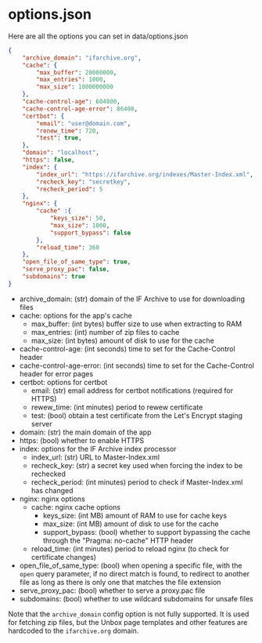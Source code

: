 options.json
============

Here are all the options you can set in data/options.json

```json
{
    "archive_domain": "ifarchive.org",
    "cache": {
        "max_buffer": 20000000,
        "max_entries": 1000,
        "max_size": 1000000000
    },
    "cache-control-age": 604800,
    "cache-control-age-error": 86400,
    "certbot": {
        "email": "user@domain.com",
        "renew_time": 720,
        "test": true,
    },
    "domain": "localhost",
    "https": false,
    "index": {
        "index_url": "https://ifarchive.org/indexes/Master-Index.xml",
        "recheck_key": "secretkey",
        "recheck_period": 5
    },
    "nginx": {
        "cache" :{
            "keys_size": 50,
            "max_size": 1000,
            "support_bypass": false
        },
        "reload_time": 360
    },
    "open_file_of_same_type": true,
    "serve_proxy_pac": false,
    "subdomains": true
}
```

- archive_domain: (str) domain of the IF Archive to use for downloading files
- cache: options for the app's cache
  - max_buffer: (int bytes) buffer size to use when extracting to RAM
  - max_entries: (int) number of zip files to cache
  - max_size: (int bytes) amount of disk to use for the cache
- cache-control-age: (int seconds) time to set for the Cache-Control header
- cache-control-age-error: (int seconds) time to set for the Cache-Control header for error pages
- certbot: options for certbot
  - email: (str) email address for certbot notifications (required for HTTPS)
  - rewew_time: (int minutes) period to rewew certificate
  - test: (bool) obtain a test certificate from the Let's Encrypt staging server
- domain: (str) the main domain of the app
- https: (bool) whether to enable HTTPS
- index: options for the IF Archive index processor
  - index_url: (str) URL to Master-Index.xml
  - recheck_key: (str) a secret key used when forcing the index to be rechecked
  - recheck_period: (int minutes) period to check if Master-Index.xml has changed
- nginx: nginx options
  - cache: nginx cache options
    - keys_size: (int MB) amount of RAM to use for cache keys
    - max_size: (int MB) amount of disk to use for the cache
    - support_bypass: (bool) whether to support bypassing the cache through the "Pragma: no-cache" HTTP header
  - reload_time: (int minutes) period to reload nginx (to check for certificate changes)
- open_file_of_same_type: (bool) when opening a specific file, with the `open` query parameter, if no direct match is found, to redirect to another file as long as there is only one that matches the file extension
- serve_proxy_pac: (bool) whether to serve a proxy.pac file
- subdomains: (bool) whether to use wildcard subdomains for unsafe files

Note that the `archive_domain` config option is not fully supported. It is used for fetching zip files, but the Unbox page templates and other features are hardcoded to the `ifarchive.org` domain.
